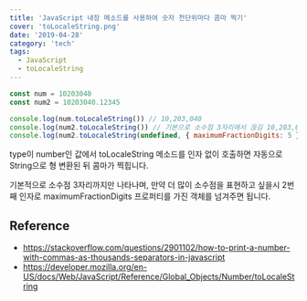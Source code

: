 ```yaml
---
title: 'JavaScript 내장 메소드를 사용하여 숫자 천단위마다 콤마 찍기'
cover: 'toLocaleString.png'
date: '2019-04-28'
category: 'tech'
tags:
  - JavaScript
  - toLocaleString
---
```


```javascript
const num = 10203040
const num2 = 10203040.12345

console.log(num.toLocaleString()) // 10,203,040
console.log(num2.toLocaleString()) // 기본으로 소수점 3자리에서 끊김 10,203,040.123
console.log(num2.toLocaleString(undefined, { maximumFractionDigits: 5 })) // 10,203,040.12345
```

type이 number인 값에서 toLocaleString 메소드를 인자 없이 호출하면 자동으로 String으로 형 변환된 뒤 콤마가 찍힙니다.

기본적으로 소수점 3자리까지만 나타나며, 만약 더 많이 소수점을 표현하고 싶을시 2번째 인자로 maximumFractionDigits 프로퍼티를 가진 객체를 넘겨주면 됩니다.

## Reference

- https://stackoverflow.com/questions/2901102/how-to-print-a-number-with-commas-as-thousands-separators-in-javascript
- https://developer.mozilla.org/en-US/docs/Web/JavaScript/Reference/Global_Objects/Number/toLocaleString
